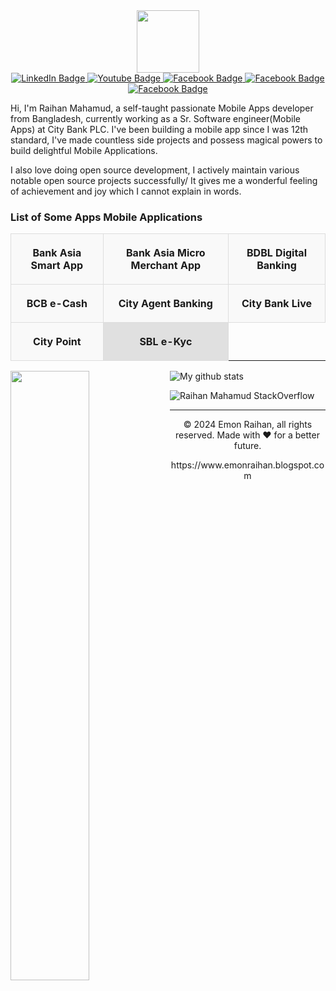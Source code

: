 <div id="header" align="center">
  <img src="https://1.bp.blogspot.com/-lBVZsV0Q68w/XZ9r_8pasEI/AAAAAAAAe-A/Y12PrSDspn85qT_QlLIIfdOLY9EfmlPUQCLcBGAsYHQ/s1600/DSC_0563.JPG" width="100"/>

  <div id="badges" >
  <a href="https://www.linkedin.com/in/emonraihanm/">
    <img src="https://img.shields.io/badge/LinkedIn-blue?style=for-the-badge&logo=linkedin&logoColor=white" alt="LinkedIn Badge"/>
  </a>
  <a href="https://youtube.com/EmonRaihanIT">
    <img src="https://img.shields.io/badge/YouTube-red?style=for-the-badge&logo=youtube&logoColor=white" alt="Youtube Badge"/>
  </a>
  <a href="https://facebook.com/emon.raihan">
    <img src="https://img.shields.io/badge/Facebook-blue?style=for-the-badge&logo=facebook&logoColor=white" alt="Facebook Badge"/>
  </a>
   <a href="https://www.instagram.com/emon.raihan">
    <img src="https://img.shields.io/badge/Instagram-blue?style=for-the-badge&logo=instagram&logoColor=white" alt="Facebook Badge"/>
  </a>
    <a href="https://mail.google.com/mail/?view=cm&fs=1&tf=1&to=emonrait@gmail.com" target="_blank"">
    <img src="https://img.shields.io/badge/Gmail-red?style=for-the-badge&logo=gmail&logoColor=white" alt="Facebook Badge"/>
  </a>
 
</div>
<img src="https://komarev.com/ghpvc/?username=emonrait&style=flat-square&color=blue" alt=""/>
</div>


Hi, I'm Raihan Mahamud, a self-taught passionate Mobile Apps developer from Bangladesh, currently working as a Sr. Software engineer(Mobile Apps) at City Bank PLC. I've been building a mobile app since I was 12th standard, I've made countless side projects and possess magical powers to build delightful Mobile Applications.

I also love doing open source development, I actively maintain various notable open source projects successfully/ It gives me a wonderful feeling of achievement and joy which I cannot explain in words.

### List of Some Apps Mobile Applications

<table style="width: 100%; border-collapse: collapse;">
    <tr>
        <td style="padding: 20px; border: 1px solid #ddd; background-color: #f9f9f9; text-align: center;">
            <strong>Bank Asia Smart App</strong>
        </td>
        <td style="padding: 20px; border: 1px solid #ddd; background-color: #f9f9f9; text-align: center;">
            <strong>Bank Asia Micro Merchant App</strong>
        </td>
        <td style="padding: 20px; border: 1px solid #ddd; background-color: #f9f9f9; text-align: center;">
            <strong>BDBL Digital Banking</strong>
        </td>
    </tr>
    <tr>
        <td style="padding: 20px; border: 1px solid #ddd; background-color: #f9f9f9; text-align: center;">
            <strong>BCB e-Cash</strong>
        </td>
        <td style="padding: 20px; border: 1px solid #ddd; background-color: #f9f9f9; text-align: center;">
            <strong>City Agent Banking</strong>
        </td>
        <td style="padding: 20px; border: 1px solid #ddd; background-color: #f9f9f9; text-align: center;">
            <strong>City Bank Live</strong>
        </td>
    </tr>
    <tr>
        <td style="padding: 20px; border: 1px solid #ddd; background-color: #f9f9f9; text-align: center;">
            <strong>City Point</strong>
        </td>
        <td style="padding: 20px; border: 1px solid #ddd; background-color: #e0e0e0; text-align: center;">
            <strong>SBL e-Kyc</strong>
        </td>
    </tr>
</table>

<img align="left" width="50%" src="https://github-readme-stats.vercel.app/api/top-langs/?username=emonrait&layout=compact&theme=cobalt&hide_border=true" />


<img align="center" src="https://github-readme-streak-stats.herokuapp.com?user=emonrait&theme=vue-dark&hide_border=true&date_format=M%20j%5B%2C%20Y%5D" alt="My github stats" />

![Raihan Mahamud StackOverflow](https://github-readme-stackoverflow.vercel.app/?userID=12927452)

---
<p align="center"> © 2024 Emon Raihan, all rights reserved. Made with ❤️ for a better future. </p>
<p align="center">
https://www.emonraihan.blogspot.com
</p>



<!--
**emonrait/emonrait** is a ✨ _special_ ✨ repository because its `README.md` (this file) appears on your GitHub profile.
<img align="left" width="47%" src="https://github-readme-stats.vercel.app/api?username=emonrait&show_icons=true&theme=radical" />

Here are some ideas to get you started:

- 🔭 I’m currently working on ...
- 🌱 I’m currently learning ...
- 👯 I’m looking to collaborate on ...
- 🤔 I’m looking for help with ...
- 💬 Ask me about ...
- 📫 How to reach me: ...
- 😄 Pronouns: ...
- ⚡ Fun fact: ...
![Anurag's GitHub stats](https://github-readme-stats.vercel.app/api?username=emonrait&show_icons=true&theme=radical)

[![Top Langs](https://github-readme-stats.vercel.app/api/top-langs/?username=emonrait&layout=compact)](https://github.com/anuraghazra/github-readme-stats)

## Table of Contents

- [Installation](#installation)
- [Usage](#usage)
- [Features](#features)
- [Contributing](#contributing)
- [License](#license)
-->

